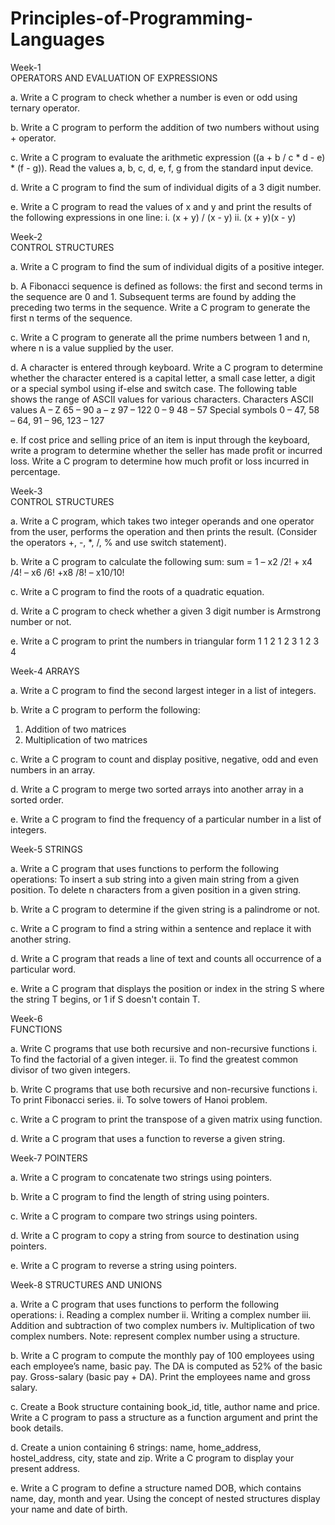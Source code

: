 # Principles-of-Programming-Languages


Week-1	
OPERATORS AND EVALUATION OF EXPRESSIONS

a.	Write a C program to check whether a number is even or odd using ternary operator.

b.	Write a C program to perform the addition of two numbers without using + operator.

c.	Write a C program to evaluate the arithmetic expression ((a + b / c * d - e) * (f - g)). Read the values a, b, c, d, e, f, g from       the standard input device.

d.	Write a C program to find the sum of individual digits of a 3 digit number.

e.	Write a C program to read the values of x and y and print the results of the following expressions in one line:
    i.	(x + y) / (x - y)
    ii.	(x + y)(x - y)
    
    
    
    
    
Week-2 	
CONTROL STRUCTURES

a.	Write a C program to find the sum of individual digits of a positive integer.

b.	A Fibonacci sequence is defined as follows: the first and second terms in the sequence are 0 and 1. Subsequent terms are found by         adding the preceding two terms in the sequence. Write a C program to generate the first n terms of the sequence.

c.	Write a C program to generate all the prime numbers between 1 and n, where n is a value supplied by the user.

d.	A character is entered through keyboard. Write a C program to determine whether the character entered is a capital letter, a small         case letter, a digit or a special symbol using if-else and switch case. The following table shows the range of ASCII values for           various   characters.
    Characters	ASCII values
    A – Z	65 – 90
    a – z	97 – 122
    0 – 9	48 – 57
    Special symbols	0 – 47, 58 – 64, 91 – 96, 123 – 127
    
e. If cost price and selling price of an item is input through the keyboard, write a program to determine whether the seller has made        profit or incurred loss. Write a C program to determine how much profit or loss incurred in percentage.





Week-3	
CONTROL STRUCTURES

a.  Write a C program, which takes two integer operands and one operator from the user, performs the operation and then prints the           result. (Consider the operators +, -, *, /, % and use switch statement).

b.	Write a C program to calculate the following sum:
    sum = 1 – x2 /2! + x4 /4! – x6 /6! +x8 /8! – x10/10!
    
c.	Write a C program to find the roots of a quadratic equation.

d.	Write a C program to check whether a given 3 digit number is Armstrong number or not.

e.	Write a C program to print the numbers in triangular form
    1
    1	2
    1	2	3
    1	2	3	4
    
    



Week-4
ARRAYS

a. Write a C program to find the second largest integer in a list of integers.

b. Write a C program to perform the following:
1. Addition of two matrices
2. Multiplication of two matrices

c. Write a C program to count and display positive, negative, odd and even numbers in an array.

d. Write a C program to merge two sorted arrays into another array in a sorted order.

e. Write a C program to find the frequency of a particular number in a list of integers.





Week-5
STRINGS

a. Write a C program that uses functions to perform the following operations:
   To insert a sub string into a given main string from a given position.
   To delete n characters from a given position in a given string.
   
b. Write a C program to determine if the given string is a palindrome or not.

c. Write a C program to find a string within a sentence and replace it with another string.

d. Write a C program that reads a line of text and counts all occurrence of a particular word.

e. Write a C program that displays the position or index in the string S where the string T begins, or 1 if S doesn't contain T.





Week-6	
FUNCTIONS

a.	Write C programs that use both recursive and non-recursive functions
    i.	To find the factorial of a given integer.
    ii.	To find the greatest common divisor of two given integers.
    
b.	Write C programs that use both recursive and non-recursive functions
    i.	To print Fibonacci series.
    ii.	To solve towers of Hanoi problem.
    
c.	Write a C program to print the transpose of a given matrix using function.

d.	Write a C program that uses a function to reverse a given string.







Week-7
POINTERS

a.	Write a C program to concatenate two strings using pointers.

b.	Write a C program to find the length of string using pointers.

c.	Write a C program to compare two strings using pointers.

d.	Write a C program to copy a string from source to destination using pointers.

e.	Write a C program to reverse a string using pointers.






Week-8
STRUCTURES AND UNIONS

a.	Write a C program that uses functions to perform the following operations:
    i.	 Reading a complex number
    ii.	 Writing a complex number
    iii. Addition and subtraction of two complex numbers
    iv.	 Multiplication of two complex numbers. Note: represent complex number using a structure.
    
b.	Write a C program to compute the monthly pay of 100 employees using each employee’s name, basic pay. The DA is computed as 52% of       the basic pay. Gross-salary (basic pay + DA). Print the employees name and gross salary.

c.	Create a Book structure containing book_id, title, author name and price. Write a C program to pass a structure as a function           argument and print the book details.

d.	Create a union containing 6 strings: name, home_address, hostel_address, city, state and zip. Write a C program to display your         present address.

e.	Write a C program to define a structure named DOB, which contains name, day, month and year. Using the concept of nested structures     display your name and date of birth.


